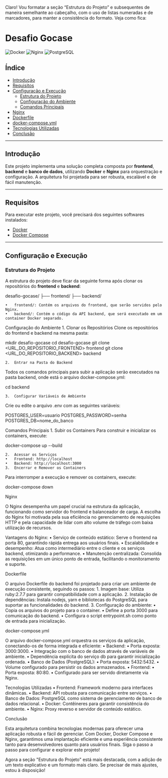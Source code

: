 Claro! Vou formatar a seção “Estrutura do Projeto” e subsequentes de maneira semelhante ao cabeçalho, com o uso de listas numeradas e de marcadores, para manter a consistência do formato. Veja como fica:

# **Desafio Gocase**

![Docker](https://img.shields.io/badge/Docker-Enabled-blue) ![Nginx](https://img.shields.io/badge/Nginx-Configured-green) ![PostgreSQL](https://img.shields.io/badge/PostgreSQL-15--alpine-blue)

## **Índice**

- [Introdução](#introdução)
- [Requisitos](#requisitos)
- [Configuração e Execução](#configuração-e-execução)
  - [Estrutura do Projeto](#estrutura-do-projeto)
  - [Configuração do Ambiente](#configuração-do-ambiente)
  - [Comandos Principais](#comandos-principais)
- [Nginx](#nginx)
- [Dockerfile](#dockerfile)
- [docker-compose.yml](#docker-composeyml)
- [Tecnologias Utilizadas](#tecnologias-utilizadas)
- [Conclusão](#conclusão)

---

## **Introdução**

Este projeto implementa uma solução completa composta por **frontend**, **backend** e **banco de dados**, utilizando **Docker** e **Nginx** para orquestração e configuração. A arquitetura foi projetada para ser robusta, escalável e de fácil manutenção.

---

## **Requisitos**

Para executar este projeto, você precisará dos seguintes softwares instalados:

- [Docker](https://www.docker.com/)
- [Docker Compose](https://docs.docker.com/compose/)

---

## **Configuração e Execução**

### **Estrutura do Projeto**

A estrutura do projeto deve ficar da seguinte forma após clonar os repositórios do **frontend** e **backend**:


desafio-gocase/
├── frontend/
├── backend/

	•	frontend/: Contém os arquivos do frontend, que serão servidos pelo Nginx.
	•	backend/: Contém o código da API backend, que será executado em um container Docker separado.

Configuração do Ambiente
	1.	Clonar os Repositórios
Clone os repositórios do frontend e backend na mesma pasta:

mkdir desafio-gocase
cd desafio-gocase
git clone <URL_DO_REPOSITORIO_FRONTEND> frontend
git clone <URL_DO_REPOSITORIO_BACKEND> backend


	2.	Entrar na Pasta do Backend
Todos os comandos principais para subir a aplicação serão executados na pasta backend, onde está o arquivo docker-compose.yml:

cd backend


	3.	Configurar Variáveis de Ambiente
Crie ou edite o arquivo .env com as seguintes variáveis:

POSTGRES_USER=usuario
POSTGRES_PASSWORD=senha
POSTGRES_DB=nome_do_banco

Comandos Principais
	1.	Subir os Containers
Para construir e inicializar os containers, execute:

docker-compose up --build


	2.	Acessar os Serviços
	•	Frontend: http://localhost
	•	Backend: http://localhost:3000
	3.	Encerrar e Remover os Containers
Para interromper a execução e remover os containers, execute:

docker-compose down

Nginx

O Nginx desempenha um papel crucial na estrutura da aplicação, funcionando como servidor do frontend e balanceador de carga. A escolha do Nginx foi motivada pela sua eficiência no gerenciamento de requisições HTTP e pela capacidade de lidar com alto volume de tráfego com baixa utilização de recursos.

Vantagens do Nginx:
	•	Serviço de conteúdo estático: Serve o frontend na porta 80, garantindo rápida entrega aos usuários finais.
	•	Escalabilidade e desempenho: Atua como intermediário entre o cliente e os serviços backend, otimizando a performance.
	•	Manutenção centralizada: Consolida as requisições em um único ponto de entrada, facilitando o monitoramento e suporte.

Dockerfile

O arquivo Dockerfile do backend foi projetado para criar um ambiente de execução consistente, seguindo os passos:
	1.	Imagem base: Utiliza ruby:2.7.7 para garantir compatibilidade com a aplicação.
	2.	Instalação de dependências: Instala nodejs, yarn e bibliotecas do PostgreSQL para suportar as funcionalidades do backend.
	3.	Configuração do ambiente:
	•	Copia os arquivos do projeto para o container.
	•	Define a porta 3000 para comunicação do backend.
	•	Configura o script entrypoint.sh como ponto de entrada para inicialização.

docker-compose.yml

O arquivo docker-compose.yml orquestra os serviços da aplicação, conectando-os de forma integrada e eficiente:
	•	Backend:
	•	Porta exposta: 3000:3000.
	•	Integração com o banco de dados através de variáveis de ambiente.
	•	Dependência explícita do serviço db para garantir inicialização ordenada.
	•	Banco de Dados (PostgreSQL):
	•	Porta exposta: 5432:5432.
	•	Volume configurado para persistir os dados armazenados.
	•	Frontend:
	•	Porta exposta: 80:80.
	•	Configurado para ser servido diretamente via Nginx.

Tecnologias Utilizadas
	•	Frontend: Framework moderno para interfaces dinâmicas.
	•	Backend: API robusta para comunicação entre serviços.
	•	Banco de Dados: PostgreSQL como sistema de gerenciamento de banco de dados relacional.
	•	Docker: Contêineres para garantir consistência do ambiente.
	•	Nginx: Proxy reverso e servidor de conteúdo estático.

Conclusão

Esta arquitetura combina tecnologias modernas para oferecer uma aplicação robusta e fácil de gerenciar. Com Docker, Docker Compose e Nginx, garantimos uma implantação eficiente e uma experiência consistente tanto para desenvolvedores quanto para usuários finais. Siga o passo a passo para configurar e explorar este projeto!

Agora a seção "Estrutura do Projeto" está mais destacada, com a adição de um texto explicativo e um formato mais claro. Se precisar de mais ajustes, estou à disposição!